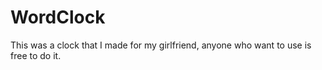 # WordClock
This was a clock that I made for my girlfriend, anyone who want to use is free to do it.
